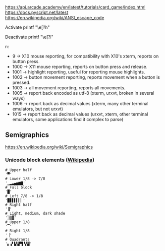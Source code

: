 https://api.arcade.academy/en/latest/tutorials/card_game/index.html
https://docs.pyscript.net/latest
https://en.wikipedia.org/wiki/ANSI_escape_code

Activate
    printf "\e[?<n>h"

Deactivate
    printf "\e[?<n>l"

n:
- 9 -> X10 mouse reporting, for compatibility with X10's xterm, reports on button press.
- 1000 -> X11 mouse reporting, reports on button press and release.
- 1001 -> highlight reporting, useful for reporting mouse highlights.
- 1002 -> button movement reporting, reports movement when a button is pressed.
- 1003 -> all movement reporting, reports all movements.
- 1005 -> report back encoded as utf-8 (xterm, urxvt, broken in several ways)
- 1006 -> report back as decimal values (xterm, many other terminal emulators, but not urxvt)
- 1015 -> report back as decimal values (urxvt, xterm, other terminal emulators, some applications find it complex to parse)

## Semigraphics
https://en.wikipedia.org/wiki/Semigraphics

### Unicode block elements ([Wikipedia](https://en.wikipedia.org/wiki/Block_Elements))
```
# Upper half
'▀'
# Lower 1/8 -> 7/8
'▁▂▃▄▅▆▇'
# Full block
'█'
# Left 7/8 -> 1/8
'▉▊▋▌▍▎▏'
# Right half
'▐'
# Light, medium, dark shade
'░▒▓'
# Upper 1/8
'▔'
# Right 1/8
'▕'
# Quadrants
'▖▗▘▙▚▛▜▝▞▟'
```